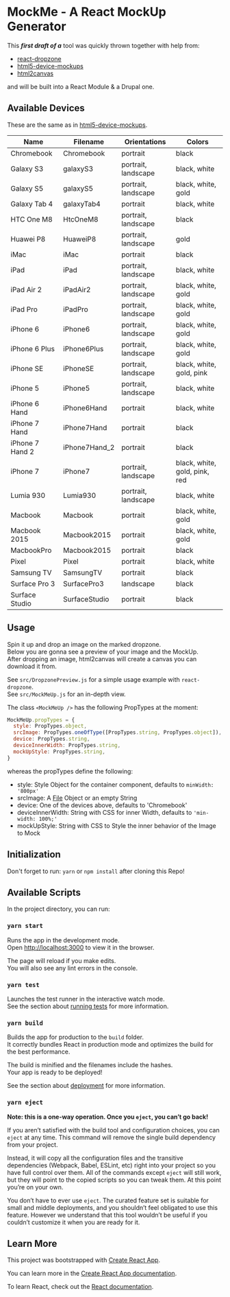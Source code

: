 # MockMe - A React MockUp Generator

This _**first draft of a**_ tool was quickly thrown together with help from:

* [react-dropzone](https://react-dropzone.netlify.com/)
* [html5-device-mockups](https://github.com/pixelsign/html5-device-mockups)
* [html2canvas](http://html2canvas.hertzen.com/)

and will be built into a React Module & a Drupal one.

## Available Devices

These are the same as in [html5-device-mockups](https://github.com/pixelsign/html5-device-mockups).

| Name | Filename | Orientations | Colors |
| --- | --- | --- | --- |
| Chromebook | Chromebook | portrait | black |
| Galaxy S3 | galaxyS3 | portrait, landscape | black, white |
| Galaxy S5 | galaxyS5 | portrait, landscape | black, white, gold |
| Galaxy Tab 4 | galaxyTab4 | portrait | black, white |
| HTC One M8 | HtcOneM8 | portrait, landscape | black |
| Huawei P8 | HuaweiP8 | portrait, landscape | gold |
| iMac | iMac | portrait | black |
| iPad | iPad | portrait, landscape | black, white |
| iPad Air 2 | iPadAir2 | portrait, landscape | black, white, gold |
| iPad Pro | iPadPro | portrait, landscape | black, white, gold |
| iPhone 6 | iPhone6 | portrait, landscape | black, white, gold |
| iPhone 6 Plus | iPhone6Plus | portrait, landscape | black, white, gold |
| iPhone SE | iPhoneSE | portrait, landscape | black, white, gold, pink |
| iPhone 5 | iPhone5 | portrait, landscape | black, white |
| iPhone 6 Hand | iPhone6Hand | portrait | black, white |
| iPhone 7 Hand | iPhone7Hand | portrait | black |
| iPhone 7 Hand 2 | iPhone7Hand_2 | portrait | black |
| iPhone 7 | iPhone7 | portrait, landscape | black, white, gold, pink, red |
| Lumia 930 | Lumia930 | portrait, landscape | black, white |
| Macbook | Macbook | portrait | black, white, gold |
| Macbook 2015 | Macbook2015 | portrait | black, white, gold |
| MacbookPro | Macbook2015 | portrait | black |
| Pixel | Pixel | portrait | black, white |
| Samsung TV | SamsungTV | portrait | black |
| Surface Pro 3 | SurfacePro3 | landscape | black |
| Surface Studio | SurfaceStudio | portrait | black |

## Usage

Spin it up and drop an image on the marked dropzone.  
Below you are gonna see a preview of your image and the MockUp.  
After dropping an image, html2canvas will create a canvas you can download it from. 

See `src/DropzonePreview.js` for a simple usage example with `react-dropzone`.  
See `src/MockMeUp.js` for an in-depth view.

The class `<MockMeUp />` has the following PropTypes at the moment:

```js
MockMeUp.propTypes = {
  style: PropTypes.object,
  srcImage: PropTypes.oneOfType([PropTypes.string, PropTypes.object]),
  device: PropTypes.string,
  deviceInnerWidth: PropTypes.string,
  mockUpStyle: PropTypes.string,
}
``` 

whereas the propTypes define the following:
- style: Style Object for the container component, defaults to `minWidth: '800px'`
- srcImage: A [File](https://developer.mozilla.org/en-US/docs/Web/API/File) Object or an empty String
- device: One of the devices above, defaults to 'Chromebook'
- deviceInnerWidth: String with CSS for inner Width, defaults to `'min-width: 100%;'`
- mockUpStyle: String with CSS to Style the inner behavior of the Image to Mock

## Initialization

Don't forget to run: `yarn` or `npm install` after cloning this Repo!

## Available Scripts

In the project directory, you can run:

### `yarn start`

Runs the app in the development mode.<br>
Open [http://localhost:3000](http://localhost:3000) to view it in the browser.

The page will reload if you make edits.<br>
You will also see any lint errors in the console.

### `yarn test`

Launches the test runner in the interactive watch mode.<br>
See the section about [running tests](https://facebook.github.io/create-react-app/docs/running-tests) for more information.

### `yarn build`

Builds the app for production to the `build` folder.<br>
It correctly bundles React in production mode and optimizes the build for the best performance.

The build is minified and the filenames include the hashes.<br>
Your app is ready to be deployed!

See the section about [deployment](https://facebook.github.io/create-react-app/docs/deployment) for more information.

### `yarn eject`

**Note: this is a one-way operation. Once you `eject`, you can’t go back!**

If you aren’t satisfied with the build tool and configuration choices, you can `eject` at any time. This command will remove the single build dependency from your project.

Instead, it will copy all the configuration files and the transitive dependencies (Webpack, Babel, ESLint, etc) right into your project so you have full control over them. All of the commands except `eject` will still work, but they will point to the copied scripts so you can tweak them. At this point you’re on your own.

You don’t have to ever use `eject`. The curated feature set is suitable for small and middle deployments, and you shouldn’t feel obligated to use this feature. However we understand that this tool wouldn’t be useful if you couldn’t customize it when you are ready for it.

## Learn More

This project was bootstrapped with [Create React App](https://github.com/facebook/create-react-app).

You can learn more in the [Create React App documentation](https://facebook.github.io/create-react-app/docs/getting-started).

To learn React, check out the [React documentation](https://reactjs.org/).
